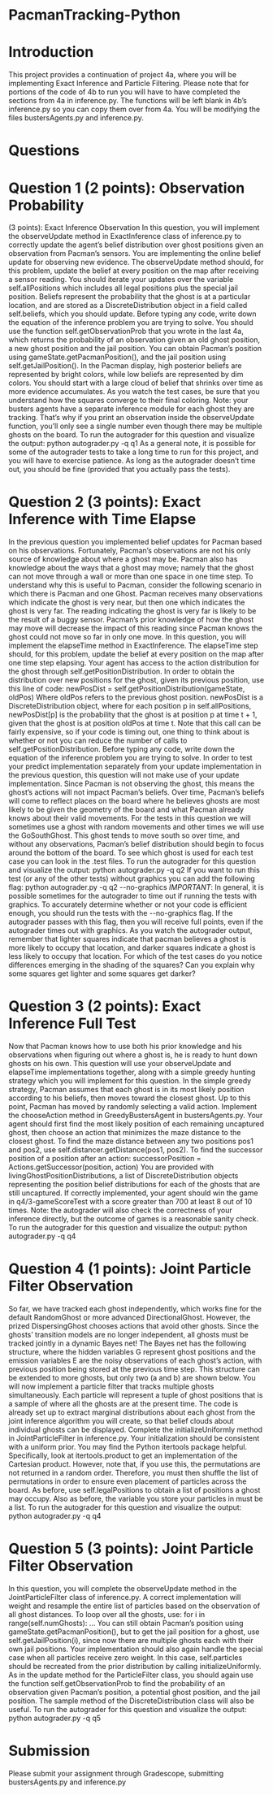 # PacmanTracking-Python
# Introduction
This project provides a continuation of project 4a, where you will be implementing Exact
Inference and Particle Filtering. Please note that for portions of the code of 4b to run
you will have to have completed the sections from 4a in inference.py. The functions will
be left blank in 4b’s inference.py so you can copy them over from 4a.
You will be modifying the files bustersAgents.py and inference.py.
# Questions
# Question 1 (2 points): Observation Probability
(3 points): Exact Inference Observation
In this question, you will implement the observeUpdate method in ExactInference class
of inference.py to correctly update the agent’s belief distribution over ghost positions
given an observation from Pacman’s sensors. You are implementing the online belief
update for observing new evidence. The observeUpdate method should, for this
problem, update the belief at every position on the map after receiving a sensor reading.
You should iterate your updates over the variable self.allPositions which includes all
legal positions plus the special jail position. Beliefs represent the probability that the
ghost is at a particular location, and are stored as a DiscreteDistribution object in a field
called self.beliefs, which you should update.
Before typing any code, write down the equation of the inference problem you are trying
to solve. You should use the function self.getObservationProb that you wrote in the last
4a, which returns the probability of an observation given an old ghost position, a new
ghost position and the jail position. You can obtain Pacman’s position using
gameState.getPacmanPosition(), and the jail position using self.getJailPosition().
In the Pacman display, high posterior beliefs are represented by bright colors, while low
beliefs are represented by dim colors. You should start with a large cloud of belief that
shrinks over time as more evidence accumulates. As you watch the test cases, be sure
that you understand how the squares converge to their final coloring.
Note: your busters agents have a separate inference module for each ghost they are
tracking. That’s why if you print an observation inside the observeUpdate function, you’ll
only see a single number even though there may be multiple ghosts on the board.
To run the autograder for this question and visualize the output:
python autograder.py -q q1
As a general note, it is possible for some of the autograder tests to take a long time to
run for this project, and you will have to exercise patience. As long as the autograder
doesn’t time out, you should be fine (provided that you actually pass the tests).
# Question 2 (3 points): Exact Inference with Time Elapse
In the previous question you implemented belief updates for Pacman based on his
observations. Fortunately, Pacman’s observations are not his only source of knowledge
about where a ghost may be. Pacman also has knowledge about the ways that a ghost
may move; namely that the ghost can not move through a wall or more than one space
in one time step.
To understand why this is useful to Pacman, consider the following scenario in which
there is Pacman and one Ghost. Pacman receives many observations which indicate
the ghost is very near, but then one which indicates the ghost is very far. The reading
indicating the ghost is very far is likely to be the result of a buggy sensor. Pacman’s
prior knowledge of how the ghost may move will decrease the impact of this reading
since Pacman knows the ghost could not move so far in only one move.
In this question, you will implement the elapseTime method in ExactInference. The
elapseTime step should, for this problem, update the belief at every position on the map
after one time step elapsing. Your agent has access to the action distribution for the
ghost through self.getPositionDistribution. In order to obtain the distribution over new
positions for the ghost, given its previous position, use this line of code:
newPosDist = self.getPositionDistribution(gameState, oldPos)
Where oldPos refers to the previous ghost position. newPosDist is a
DiscreteDistribution object, where for each position p in self.allPositions, newPosDist[p]
is the probability that the ghost is at position p at time t + 1, given that the ghost is at
position oldPos at time t. Note that this call can be fairly expensive, so if your code is
timing out, one thing to think about is whether or not you can reduce the number of calls
to self.getPositionDistribution.
Before typing any code, write down the equation of the inference problem you are trying
to solve. In order to test your predict implementation separately from your update
implementation in the previous question, this question will not make use of your update
implementation.
Since Pacman is not observing the ghost, this means the ghost’s actions will not impact
Pacman’s beliefs. Over time, Pacman’s beliefs will come to reflect places on the board
where he believes ghosts are most likely to be given the geometry of the board and
what Pacman already knows about their valid movements.
For the tests in this question we will sometimes use a ghost with random movements
and other times we will use the GoSouthGhost. This ghost tends to move south so over
time, and without any observations, Pacman’s belief distribution should begin to focus
around the bottom of the board. To see which ghost is used for each test case you can
look in the .test files.
To run the autograder for this question and visualize the output:
python autograder.py -q q2
If you want to run this test (or any of the other tests) without graphics you can add the
following flag:
python autograder.py -q q2 --no-graphics
*IMPORTANT*: In general, it is possible sometimes for the autograder to time out if
running the tests with graphics. To accurately determine whether or not your code is
efficient enough, you should run the tests with the --no-graphics flag. If the autograder
passes with this flag, then you will receive full points, even if the autograder times out
with graphics.
As you watch the autograder output, remember that lighter squares indicate that
pacman believes a ghost is more likely to occupy that location, and darker squares
indicate a ghost is less likely to occupy that location. For which of the test cases do you
notice differences emerging in the shading of the squares? Can you explain why some
squares get lighter and some squares get darker?
# Question 3 (2 points): Exact Inference Full Test
Now that Pacman knows how to use both his prior knowledge and his observations
when figuring out where a ghost is, he is ready to hunt down ghosts on his own. This
question will use your observeUpdate and elapseTime implementations together, along
with a simple greedy hunting strategy which you will implement for this question. In the
simple greedy strategy, Pacman assumes that each ghost is in its most likely position
according to his beliefs, then moves toward the closest ghost. Up to this point, Pacman
has moved by randomly selecting a valid action.
Implement the chooseAction method in GreedyBustersAgent in bustersAgents.py. Your
agent should first find the most likely position of each remaining uncaptured ghost, then
choose an action that minimizes the maze distance to the closest ghost.
To find the maze distance between any two positions pos1 and pos2, use
self.distancer.getDistance(pos1, pos2). To find the successor position of a position after
an action:
successorPosition = Actions.getSuccessor(position, action)
You are provided with livingGhostPositionDistributions, a list of DiscreteDistribution
objects representing the position belief distributions for each of the ghosts that are still
uncaptured.
If correctly implemented, your agent should win the game in q4/3-gameScoreTest with a
score greater than 700 at least 8 out of 10 times. Note: the autograder will also check
the correctness of your inference directly, but the outcome of games is a reasonable
sanity check.
To run the autograder for this question and visualize the output:
python autograder.py -q q4
# Question 4 (1 points): Joint Particle Filter Observation
So far, we have tracked each ghost independently, which works fine for the default
RandomGhost or more advanced DirectionalGhost. However, the prized
DispersingGhost chooses actions that avoid other ghosts. Since the ghosts’ transition
models are no longer independent, all ghosts must be tracked jointly in a dynamic
Bayes net!
The Bayes net has the following structure, where the hidden variables G represent
ghost positions and the emission variables E are the noisy observations of each ghost’s
action, with previous position being stored at the previous time step. This structure can
be extended to more ghosts, but only two (a and b) are shown below.
You will now implement a particle filter that tracks multiple ghosts simultaneously. Each
particle will represent a tuple of ghost positions that is a sample of where all the ghosts
are at the present time. The code is already set up to extract marginal distributions
about each ghost from the joint inference algorithm you will create, so that belief clouds
about individual ghosts can be displayed.
Complete the initializeUniformly method in JointParticleFilter in inference.py. Your
initialization should be consistent with a uniform prior. You may find the Python itertools
package helpful. Specifically, look at itertools.product to get an implementation of the
Cartesian product. However, note that, if you use this, the permutations are not returned
in a random order. Therefore, you must then shuffle the list of permutations in order to
ensure even placement of particles across the board.
As before, use self.legalPositions to obtain a list of positions a ghost may occupy. Also
as before, the variable you store your particles in must be a list.
To run the autograder for this question and visualize the output:
python autograder.py -q q4
# Question 5 (3 points): Joint Particle Filter Observation
In this question, you will complete the observeUpdate method in the JointParticleFilter
class of inference.py. A correct implementation will weight and resample the entire list of
particles based on the observation of all ghost distances.
To loop over all the ghosts, use:
for i in range(self.numGhosts):
 ...
You can still obtain Pacman’s position using gameState.getPacmanPosition(), but to get
the jail position for a ghost, use self.getJailPosition(i), since now there are multiple
ghosts each with their own jail positions.
Your implementation should also again handle the special case when all particles
receive zero weight. In this case, self.particles should be recreated from the prior
distribution by calling initializeUniformly.
As in the update method for the ParticleFilter class, you should again use the function
self.getObservationProb to find the probability of an observation given Pacman’s
position, a potential ghost position, and the jail position. The sample method of the
DiscreteDistribution class will also be useful.
To run the autograder for this question and visualize the output:
python autograder.py -q q5
# Submission
Please submit your assignment through Gradescope, submitting bustersAgents.py and
inference.py
